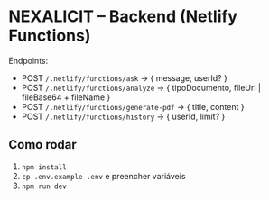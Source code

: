 # NEXALICIT – Backend (Netlify Functions)

Endpoints:
- POST `/.netlify/functions/ask` → { message, userId? }
- POST `/.netlify/functions/analyze` → { tipoDocumento, fileUrl | fileBase64 + fileName }
- POST `/.netlify/functions/generate-pdf` → { title, content }
- POST `/.netlify/functions/history` → { userId, limit? }

## Como rodar
1) `npm install`
2) `cp .env.example .env` e preencher variáveis
3) `npm run dev`